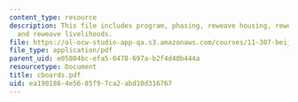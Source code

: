 ```yaml
---
content_type: resource
description: This file includes program, phasing, reweave housing, reweave streets
  and reweave livelihoods.
file: https://ol-ocw-studio-app-qa.s3.amazonaws.com/courses/11-307-beijing-urban-design-studio-summer-2006/ea1901864e5685f97ca2abd10d316767_cboards.pdf
file_type: application/pdf
parent_uid: e05804bc-efa5-0478-697a-b2f4d40b444a
resourcetype: Document
title: cboards.pdf
uid: ea190186-4e56-85f9-7ca2-abd10d316767
---
```

